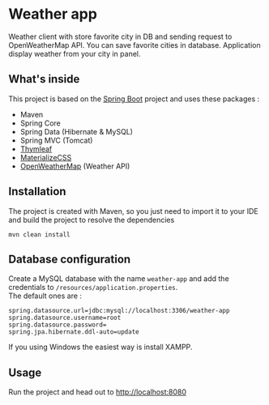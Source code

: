 # Weather app

Weather client with store favorite city in DB and sending request to OpenWeatherMap API.
You can save favorite cities in database. Application display weather from your city in panel.

## What's inside 
This project is based on the [Spring Boot](http://projects.spring.io/spring-boot/) project and uses these packages :
- Maven
- Spring Core
- Spring Data (Hibernate & MySQL)
- Spring MVC (Tomcat)
- [Thymleaf](https://thymeleaf.org)
- [MaterializeCSS](https://materializecss.com/)
- [OpenWeatherMap](https://openweathermap.org/api) (Weather API)


## Installation 
The project is created with Maven, so you just need to import it to your IDE and build the project to resolve the dependencies

```mvn clean install```

## Database configuration 
Create a MySQL database with the name `weather-app` and add the credentials to `/resources/application.properties`.  
The default ones are :

```
spring.datasource.url=jdbc:mysql://localhost:3306/weather-app
spring.datasource.username=root
spring.datasource.password=
spring.jpa.hibernate.ddl-auto=update
```

If you using Windows the easiest way is install XAMPP.

## Usage 
Run the project and head out to [http://localhost:8080](http://localhost:8080)
